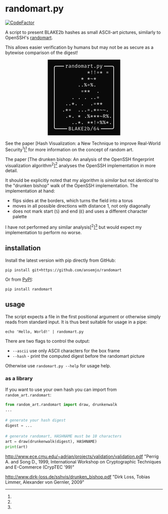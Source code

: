 # randomart.py

[![CodeFactor](https://www.codefactor.io/repository/github/ansemjo/randomart/badge)](https://www.codefactor.io/repository/github/ansemjo/randomart)

A script to present BLAKE2b hashes as small ASCII-art pictures, similarly to OpenSSH's
[randomart](https://superuser.com/q/22535).

This allows easier verification by humans but may not be as secure as a bytewise comparison of the
digest!

<span style="display:block;text-align:center">![](assets/randomart.png)</span>

See the paper [Hash Visualization: a New Technique to improve Real-World Security<sup>1</sup>][^1]
for more information on the concept of random art.

The paper [The drunken bishop: An analysis of the OpenSSH fingerprint visualization
algorithm<sup>2</sup>][^2] analyses the OpenSSH implementation in more detail.

It should be explicitly noted that my algorithm is _similar_ but not _identical_ to the "drunken
bishop" walk of the OpenSSH implementation. The implementation at hand:

- flips sides at the borders, which turns the field into a torus
- moves in all possible directions with distance 1, not only diagonally
- does not mark start (`S`) and end (`E`) and uses a different character palette

I have not performed any similar analysis[<sup>2</sup>][^2] but would expect my implementation to
perform no worse.

## installation

Install the latest version with pip directly from GitHub:

    pip install git+https://github.com/ansemjo/randomart

Or from [PyPI](https://pypi.org/project/randomart/):

    pip install randomart

## usage

The script expects a file in the first positional argument or otherwise simply reads from standard
input. It is thus best suitable for usage in a pipe:

    echo 'Hello, World!' | randomart.py

There are two flags to control the output:

- `--ascii` use only ASCII characters for the box frame
- `--hash` - print the computed digest before the randomart picture

Otherwise use `randomart.py --help` for usage help.

### as a library

If you want to use your own hash you can import from `random_art.randomart`:

```python
from random_art.randomart import draw, drunkenwalk
...

# generate your hash digest
digest = ...

# generate randomart, HASHNAME must be 10 characters
art = draw(drunkenwalk(digest), HASHNAME)
print(art)
```

[^1]:

  http://www.ece.cmu.edu/~adrian/projects/validation/validation.pdf "Perrig A. and Song D., 1999,
  International Workshop on Cryptographic Techniques and E-Commerce (CrypTEC '99)"

[^2]:

  http://www.dirk-loss.de/sshvis/drunken_bishop.pdf "Dirk Loss, Tobias Limmer, Alexander von
  Gernler, 2009"
